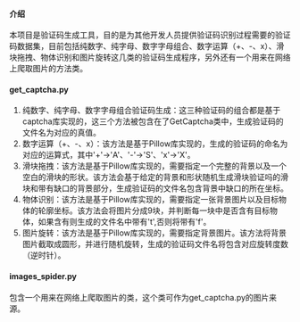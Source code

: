 #### 介绍
本项目是验证码生成工具，目的是为其他开发人员提供验证码识别过程需要的验证码数据集，目前包括纯数字、纯字母、数字字母组合、数字运算（+、-、x）、滑块拖拽、物体识别和图片旋转这几类的验证码生成程序，另外还有一个用来在网络上爬取图片的方法类。

#### get_captcha.py
1. 纯数字、纯字母、数字字母组合验证码生成：这三种验证码的组合都是基于captcha库实现的，这三个方法被包含在了GetCaptcha类中，生成验证码的文件名为对应的真值。
2. 数字运算（+、-、x）：该方法是基于Pillow库实现的，生成的验证码的命名为对应的运算式，其中'+'->'A'、'-'->'S'、'x'->'X'。
3. 滑块拖拽：该方法是基于Pillow库实现的，需要指定一个完整的背景以及一个空白的滑块的形状。该方法会基于给定的背景和形状随机生成滑块验证吗的滑块和带有缺口的背景部分，生成验证码的文件名包含背景中缺口的所在坐标。
4. 物体识别：该方法是基于Pillow库实现的，需要指定一张背景图片以及目标物体的轮廓坐标。该方法会将图片分成9块，并判断每一块中是否含有目标物体，如果含有则生成的文件名中带有't',否则将带有'f'。
5. 图片旋转：该方法是基于Pillow库实现的，需要指定背景图片。该方法将背景图片截取成圆形，并进行随机旋转，生成的验证码文件名将包含对应旋转度数（逆时针）。

#### images_spider.py
包含一个用来在网络上爬取图片的类，这个类可作为get_captcha.py的图片来源。
